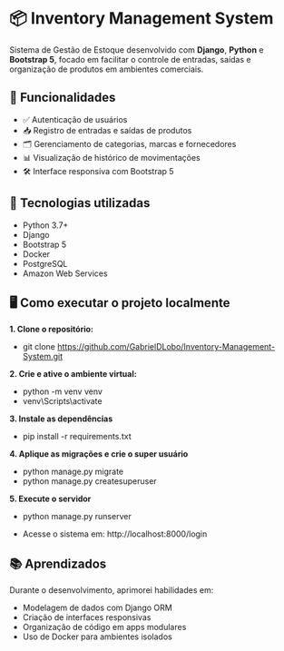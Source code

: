 # 📦 Inventory Management System 

Sistema de Gestão de Estoque desenvolvido com **Django**, **Python** e **Bootstrap 5**, focado em facilitar o controle de entradas, saídas e organização de produtos em ambientes comerciais.

## 🚀 Funcionalidades

- ✅ Autenticação de usuários
- 📥 Registro de entradas e saídas de produtos
- 🗂️ Gerenciamento de categorias, marcas e fornecedores
- 📊 Visualização de histórico de movimentações
- 🛠️ Interface responsiva com Bootstrap 5

## 🧰 Tecnologias utilizadas

- Python 3.7+
- Django
- Bootstrap 5
- Docker
- PostgreSQL
- Amazon Web Services

## 🖥️ Como executar o projeto localmente

<strong>1. Clone o repositório:</strong>
- git clone https://github.com/GabrielDLobo/Inventory-Management-System.git

<strong>2. Crie e ative o ambiente virtual:</strong>
- python -m venv venv
- venv\Scripts\activate

<strong>3. Instale as dependências</strong>
- pip install -r requirements.txt

<strong>4. Aplique as migrações e crie o super usuário</strong>
- python manage.py migrate
- python manage.py createsuperuser

<strong>5. Execute o servidor</strong>
- python manage.py runserver

- Acesse o sistema em: http://localhost:8000/login


## 📚 Aprendizados
Durante o desenvolvimento, aprimorei habilidades em:
- Modelagem de dados com Django ORM
- Criação de interfaces responsivas
- Organização de código em apps modulares
- Uso de Docker para ambientes isolados

